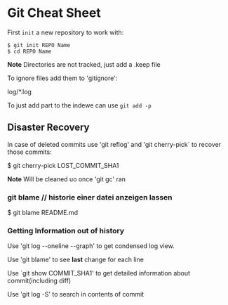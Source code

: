 # Git Cheat Sheet 

First `init` a new repository to work with:

```
$ git init REPO Name 
$ cd REPO Name 
```
**Note** Directories are not tracked, just add a .keep file

To ignore files add them to 'gitignore': 

log/*.log 

To just add part to the indewe can use `git add -p` 

## Disaster Recovery 

In case of deleted commits use 'git reflog' and 'git cherry-pick´ to recover those commits: 

$ git cherry-pick LOST_COMMIT_SHA1


**Note** Will be cleaned uo once 'git gc' ran 

### git blame // historie einer datei anzeigen lassen 

$ git blame README.md

### Getting Information out of history

Use 'git log --oneline --graph' to get condensed log view. 

Use 'git blame' to see **last** change for each line

Use ´git show COMMIT_SHA1' to get detailed information about commit(including diff) 

Use 'git log -S' to search in contents of commit 
